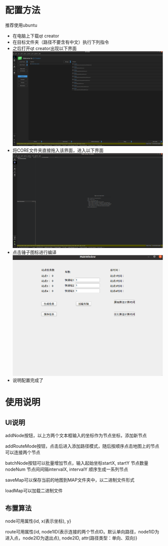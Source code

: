 # 配置方法
推荐使用ubuntu
- 在电脑上下载qt creator
- 在目标文件夹（路径不要含有中文）执行下列指令 
- 之后打开qt creator出现以下界面
![Qt](./image/1.png "Qt Creator")
- 将CORE文件夹直接拖入该界面，进入以下界面
![Qt](./image/2.png "Qt Creator")
- 点击锤子图标进行编译
![APP](./image/4.png "App")
- 说明配置完成了

# 使用说明
## UI说明
addNode按钮，以上方两个文本框输入的坐标作为节点坐标，添加新节点

addRouteMode按钮，点击后进入添加路径模式，随后按顺序点击地图上的节点可以连接两个节点

batchNode按钮可以批量增加节点，输入起始坐标startX, startY 节点数量nodeNum 节点间间隔intervalX, intervalY
顺序生成一系列节点

saveMap可以保存当前的地图到MAP文件夹中，以二进制文件形式

loadMap可以加载二进制文件

## 布置算法

node可用属性{id, x(表示坐标), y}

route可用属性{id, node1ID(表示连接的两个节点ID。默认单向路径，node1ID为进入点，node2ID为退出点), node2ID, attr(路径类型：单向、双向)}